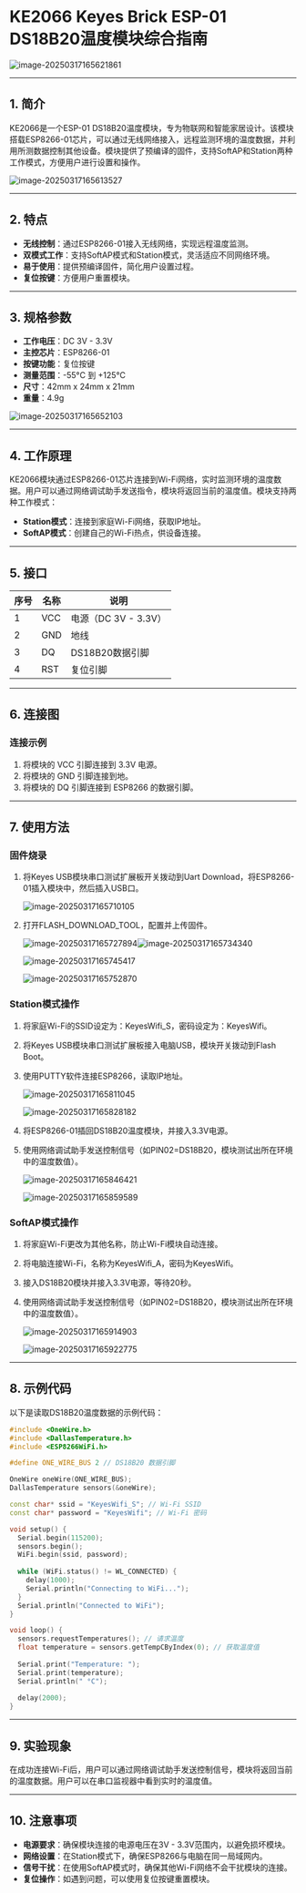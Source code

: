 # KE2066 Keyes Brick ESP-01 DS18B20温度模块综合指南

![image-20250317165621861](media/image-20250317165621861.png)

---

## 1. 简介
KE2066是一个ESP-01 DS18B20温度模块，专为物联网和智能家居设计。该模块搭载ESP8266-01芯片，可以通过无线网络接入，远程监测环境的温度数据，并利用所测数据控制其他设备。模块提供了预编译的固件，支持SoftAP和Station两种工作模式，方便用户进行设置和操作。

![image-20250317165613527](media/image-20250317165613527.png)

---

## 2. 特点
- **无线控制**：通过ESP8266-01接入无线网络，实现远程温度监测。
- **双模式工作**：支持SoftAP模式和Station模式，灵活适应不同网络环境。
- **易于使用**：提供预编译固件，简化用户设置过程。
- **复位按键**：方便用户重置模块。

---

## 3. 规格参数
- **工作电压**：DC 3V - 3.3V  
- **主控芯片**：ESP8266-01  
- **按键功能**：复位按键  
- **测量范围**：-55°C 到 +125°C  
- **尺寸**：42mm x 24mm x 21mm  
- **重量**：4.9g  

![image-20250317165652103](media/image-20250317165652103.png)

---

## 4. 工作原理
KE2066模块通过ESP8266-01芯片连接到Wi-Fi网络，实时监测环境的温度数据。用户可以通过网络调试助手发送指令，模块将返回当前的温度值。模块支持两种工作模式：
- **Station模式**：连接到家庭Wi-Fi网络，获取IP地址。
- **SoftAP模式**：创建自己的Wi-Fi热点，供设备连接。

---

## 5. 接口
| 序号 | 名称 | 说明 |
|------|------|------|
| 1    | VCC  | 电源（DC 3V - 3.3V） |
| 2    | GND  | 地线 |
| 3    | DQ   | DS18B20数据引脚 |
| 4    | RST  | 复位引脚 |

---

## 6. 连接图
### 连接示例
1. 将模块的 VCC 引脚连接到 3.3V 电源。
2. 将模块的 GND 引脚连接到地。
3. 将模块的 DQ 引脚连接到 ESP8266 的数据引脚。

---

## 7. 使用方法
### 固件烧录
1. 将Keyes USB模块串口测试扩展板开关拨动到Uart Download，将ESP8266-01插入模块中，然后插入USB口。

	![image-20250317165710105](media/image-20250317165710105.png)

2. 打开FLASH_DOWNLOAD_TOOL，配置并上传固件。

	![image-20250317165727894](media/image-20250317165727894.png)![image-20250317165734340](media/image-20250317165734340.png)

	![image-20250317165745417](media/image-20250317165745417.png)

	![image-20250317165752870](media/image-20250317165752870.png)

### Station模式操作
1. 将家庭Wi-Fi的SSID设定为：KeyesWifi_S，密码设定为：KeyesWifi。

2. 将Keyes USB模块串口测试扩展板接入电脑USB，模块开关拨动到Flash Boot。

3. 使用PUTTY软件连接ESP8266，读取IP地址。

	![image-20250317165811045](media/image-20250317165811045.png)

	![image-20250317165828182](media/image-20250317165828182.png)

4. 将ESP8266-01插回DS18B20温度模块，并接入3.3V电源。

5. 使用网络调试助手发送控制信号（如PIN02=DS18B20，模块测试出所在环境中的温度数值）。

	![image-20250317165846421](media/image-20250317165846421.png)

	![image-20250317165859589](media/image-20250317165859589.png)

### SoftAP模式操作
1. 将家庭Wi-Fi更改为其他名称，防止Wi-Fi模块自动连接。

2. 将电脑连接Wi-Fi，名称为KeyesWifi_A，密码为KeyesWifi。

3. 接入DS18B20模块并接入3.3V电源，等待20秒。

4. 使用网络调试助手发送控制信号（如PIN02=DS18B20，模块测试出所在环境中的温度数值）。

	![image-20250317165914903](media/image-20250317165914903.png)

	![image-20250317165922775](media/image-20250317165922775.png)

---

## 8. 示例代码
以下是读取DS18B20温度数据的示例代码：
```cpp
#include <OneWire.h>
#include <DallasTemperature.h>
#include <ESP8266WiFi.h>

#define ONE_WIRE_BUS 2 // DS18B20 数据引脚

OneWire oneWire(ONE_WIRE_BUS);
DallasTemperature sensors(&oneWire);

const char* ssid = "KeyesWifi_S"; // Wi-Fi SSID
const char* password = "KeyesWifi"; // Wi-Fi 密码

void setup() {
  Serial.begin(115200);
  sensors.begin();
  WiFi.begin(ssid, password);
  
  while (WiFi.status() != WL_CONNECTED) {
    delay(1000);
    Serial.println("Connecting to WiFi...");
  }
  Serial.println("Connected to WiFi");
}

void loop() {
  sensors.requestTemperatures(); // 请求温度
  float temperature = sensors.getTempCByIndex(0); // 获取温度值
  
  Serial.print("Temperature: ");
  Serial.print(temperature);
  Serial.println(" °C");
  
  delay(2000);
}
```

---

## 9. 实验现象
在成功连接Wi-Fi后，用户可以通过网络调试助手发送控制信号，模块将返回当前的温度数据。用户可以在串口监视器中看到实时的温度值。

---

## 10. 注意事项
- **电源要求**：确保模块连接的电源电压在3V - 3.3V范围内，以避免损坏模块。
- **网络设置**：在Station模式下，确保ESP8266与电脑在同一局域网内。
- **信号干扰**：在使用SoftAP模式时，确保其他Wi-Fi网络不会干扰模块的连接。
- **复位操作**：如遇到问题，可以使用复位按键重置模块。

